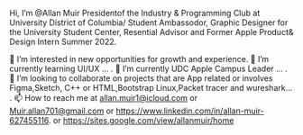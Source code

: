 Hi, I’m @Allan Muir Presidentof the Industry & Programming Club at University District of Columbia/ Student Ambassodor, Graphic Designer for the University Student Center, Resential Advisor and Former Apple Product& Design Intern Summer 2022.

👀 I’m interested in new opportunities for growth and experience.
🌱 I’m currently learning UI/UX ... .
🌱 I’m currently UDC Apple Campus Leader ... .
💞️ I’m looking to collaborate on projects that are App related or involves Figma,Sketch, C++ or HTML,Bootstrap Linux,Packet tracer and wureshark... .
📫 How to reach me at allan.muir1@icloud.com or Muir.allan701@gmail.com or https://www.linkedin.com/in/allan-muir-627455116. or https://sites.google.com/view/allanmuir/home

<!---
muirallan/muirallan is a ✨ special ✨ repository because its `README.md` (this file) appears on your GitHub profile.
You can click the Preview link to take a look at your changes.
--->
